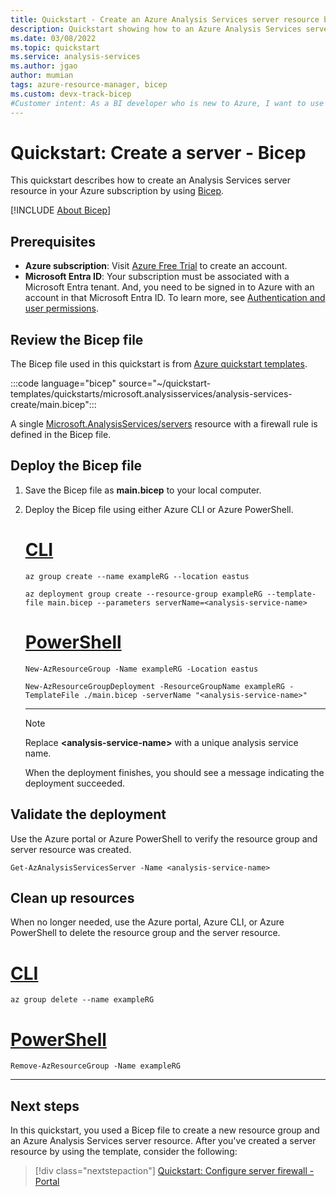 ```yaml
---
title: Quickstart - Create an Azure Analysis Services server resource by using Bicep
description: Quickstart showing how to an Azure Analysis Services server resource by using a Bicep file.
ms.date: 03/08/2022
ms.topic: quickstart
ms.service: analysis-services
ms.author: jgao
author: mumian
tags: azure-resource-manager, bicep
ms.custom: devx-track-bicep
#Customer intent: As a BI developer who is new to Azure, I want to use Azure Analysis Services to store and manage my organizations data models.
---
```


# Quickstart: Create a server - Bicep

This quickstart describes how to create an Analysis Services server resource in your Azure subscription by using [Bicep](../../azure-resource-manager/bicep/overview.md).

[!INCLUDE [About Bicep](~/reusable-content/ce-skilling/azure/includes/resource-manager-quickstart-bicep-introduction.md)]

## Prerequisites

* **Azure subscription**: Visit [Azure Free Trial](https://azure.microsoft.com/offers/ms-azr-0044p/) to create an account.
* **Microsoft Entra ID**: Your subscription must be associated with a Microsoft Entra tenant. And, you need to be signed in to Azure with an account in that Microsoft Entra ID. To learn more, see [Authentication and user permissions](analysis-services-manage-users.md).

## Review the Bicep file

The Bicep file used in this quickstart is from [Azure quickstart templates](https://azure.microsoft.com/resources/templates/analysis-services-create/).

:::code language="bicep" source="~/quickstart-templates/quickstarts/microsoft.analysisservices/analysis-services-create/main.bicep":::

A single [Microsoft.AnalysisServices/servers](/azure/templates/microsoft.analysisservices/servers) resource with a firewall rule is defined in the Bicep file.

## Deploy the Bicep file

1. Save the Bicep file as **main.bicep** to your local computer.
1. Deploy the Bicep file using either Azure CLI or Azure PowerShell.

    # [CLI](#tab/CLI)

    ```azurecli
    az group create --name exampleRG --location eastus

    az deployment group create --resource-group exampleRG --template-file main.bicep --parameters serverName=<analysis-service-name>
    ```

    # [PowerShell](#tab/PowerShell)

    ```azurepowershell
    New-AzResourceGroup -Name exampleRG -Location eastus

    New-AzResourceGroupDeployment -ResourceGroupName exampleRG -TemplateFile ./main.bicep -serverName "<analysis-service-name>"
    ```

    ---

    > [!NOTE]
    > Replace **\<analysis-service-name\>** with a unique analysis service name.

    When the deployment finishes, you should see a message indicating the deployment succeeded.

## Validate the deployment

Use the Azure portal or Azure PowerShell to verify the resource group and server resource was created.

```azurepowershell-interactive
Get-AzAnalysisServicesServer -Name <analysis-service-name>
```

## Clean up resources

When no longer needed, use the Azure portal, Azure CLI, or Azure PowerShell to delete the resource group and the server resource.

# [CLI](#tab/CLI)

```azurecli-interactive
az group delete --name exampleRG
```

# [PowerShell](#tab/PowerShell)

```azurepowershell-interactive
Remove-AzResourceGroup -Name exampleRG
```

---

## Next steps

In this quickstart, you used a Bicep file to create a new resource group and an Azure Analysis Services server resource. After you've created a server resource by using the template, consider the following:

> [!div class="nextstepaction"]
> [Quickstart: Configure server firewall - Portal](analysis-services-qs-firewall.md)
